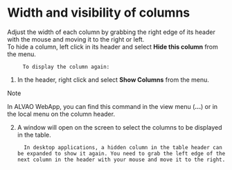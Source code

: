# Width and visibility of columns
     
Adjust the width of each column by grabbing the right edge of its header with the mouse and moving it to the right or left.  
         To hide a column, left click in its header and select **Hide this column** from the menu.  
           
         To display the column again:

1. In the header, right click and select **Show Columns** from the menu.  

> [!NOTE]
> In ALVAO WebApp, you can find this command in the view menu (**...**) or in the local menu on the column header.

2. A window will open on the screen to select the columns to be displayed in the table.

         In desktop applications, a hidden column in the table header can be expanded to show it again. You need to grab the left edge of the next column in the header with your mouse and move it to the right.
